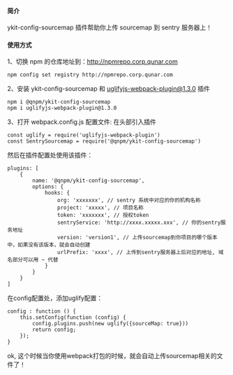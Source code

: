 #### 简介
ykit-config-sourcemap 插件帮助你上传 sourcemap 到 sentry 服务器上！

#### 使用方式
1、切换 npm 的仓库地址到：http://npmrepo.corp.qunar.com
```
npm config set registry http://npmrepo.corp.qunar.com
```

2、安装 ykit-config-sourcemap 和 uglifyjs-webpack-plugin@1.3.0 插件
```
npm i @qnpm/ykit-config-sourcemap
npm i uglifyjs-webpack-plugin@1.3.0
```

3、打开 webpack.config.js 配置文件:
在头部引入插件
```
const uglify = require('uglifyjs-webpack-plugin')
const SentrySourcemap = require('@qnpm/ykit-config-sourcemap')
```

然后在插件配置处使用该插件：
```
plugins: [
    {
        name: '@qnpm/ykit-config-sourcemap',
        options: {
            hooks: {
                org: 'xxxxxxx', // sentry 系统中对应的你的机构名称
                project: 'xxxxx', // 项目名称
                token: 'xxxxxxx', // 授权token
                sentryService: 'http://xxxx.xxxxx.xxx', // 你的sentry服务地址
                version: 'version1', // 上传sourcemap到你项目的哪个版本中，如果没有该版本，就会自动创建
                urlPrefix: 'xxxx', // 上传到sentry服务器上后对应的地址, 域名部分可以用 ~ 代替
            }
        }
    }
]
```

在config配置处，添加uglify配置：
```
config : function () {
    this.setConfig(function (config) {
        config.plugins.push(new uglify({sourceMap: true}))
        return config;
    });
}
```

ok, 这个时候当你使用webpack打包的时候，就会自动上传sourcemap相关的文件了！